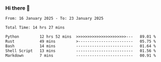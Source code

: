 ### Hi there 👋

<!--
**ututono/ututono** is a ✨ _special_ ✨ repository because its `README.md` (this file) appears on your GitHub profile.

Here are some ideas to get you started:

- 🔭 I’m currently working on ...
- 🌱 I’m currently learning ...
- 👯 I’m looking to collaborate on ...
- 🤔 I’m looking for help with ...
- 💬 Ask me about ...
- 📫 How to reach me: ...
- 😄 Pronouns: ...
- ⚡ Fun fact: ...
-->



<!--START_SECTION:waka-->

```txt
From: 16 January 2025 - To: 23 January 2025

Total Time: 14 hrs 27 mins

Python         12 hrs 52 mins  >>>>>>>>>>>>>>>>>>>>>>---   89.01 %
Rust           49 mins         >------------------------   05.75 %
Bash           14 mins         -------------------------   01.64 %
Shell Script   13 mins         -------------------------   01.56 %
Markdown       7 mins          -------------------------   00.91 %
```

<!--END_SECTION:waka-->
